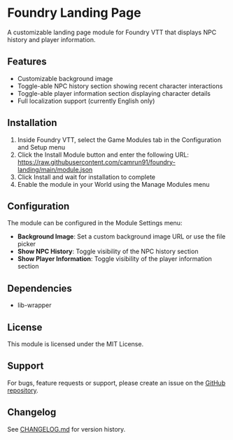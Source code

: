 # Foundry Landing Page

A customizable landing page module for Foundry VTT that displays NPC history and player information.

## Features

- Customizable background image
- Toggle-able NPC history section showing recent character interactions
- Toggle-able player information section displaying character details
- Full localization support (currently English only)

## Installation

1. Inside Foundry VTT, select the Game Modules tab in the Configuration and Setup menu
2. Click the Install Module button and enter the following URL: https://raw.githubusercontent.com/camrun91/foundry-landing/main/module.json
3. Click Install and wait for installation to complete
4. Enable the module in your World using the Manage Modules menu

## Configuration

The module can be configured in the Module Settings menu:

- **Background Image**: Set a custom background image URL or use the file picker
- **Show NPC History**: Toggle visibility of the NPC history section
- **Show Player Information**: Toggle visibility of the player information section

## Dependencies

- lib-wrapper

## License

This module is licensed under the MIT License.

## Support

For bugs, feature requests or support, please create an issue on the [GitHub repository](https://github.com/camrun91/foundry-landing/issues).

## Changelog

See [CHANGELOG.md](CHANGELOG.md) for version history.
